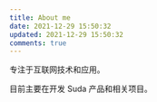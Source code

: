 ```yaml
---
title: About me
date: 2021-12-29 15:50:32
updated: 2021-12-29 15:50:32
comments: true
---
```


专注于互联网技术和应用。

目前主要在开发 Suda 产品和相关项目。